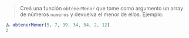 > Creá una función `obtenerMenor` que tome como argumento un array de números `numeros` y devuelva el menor de ellos. Ejemplo:
>
```javascript
ム obtenerMenor(5, 7, 99, 34, 54, 2, 12)
2
```